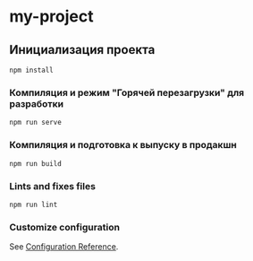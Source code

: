 # my-project

## Инициализация проекта
```
npm install
```

### Компиляция и режим "Горячей перезагрузки" для разработки
```
npm run serve
```

### Компиляция и подготовка к выпуску в продакшн
```
npm run build
```

### Lints and fixes files
```
npm run lint
```

### Customize configuration
See [Configuration Reference](https://cli.vuejs.org/config/).
